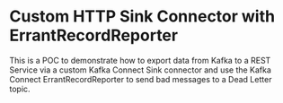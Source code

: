 # Custom HTTP Sink Connector with ErrantRecordReporter

This is a POC to demonstrate how to export data from Kafka to a REST Service via a custom Kafka Connect Sink connector and use the Kafka Connect ErrantRecordReporter to send bad messages to a Dead Letter topic. 
